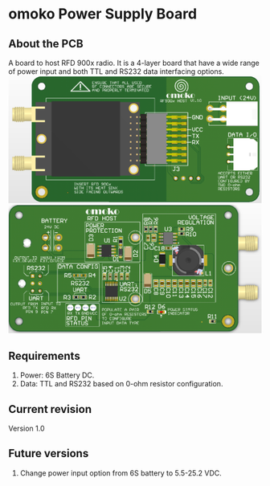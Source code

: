 # omoko Power Supply Board

## About the PCB
A board to host RFD 900x radio. It is a 4-layer board that have a wide range of power input and both TTL and RS232 data interfacing options.
![plot](docs/TopLayer.PNG)
![plot](docs/BottomLayer.PNG)

## Requirements
1. Power: 6S Battery DC.
2. Data: TTL and RS232 based on 0-ohm resistor configuration.

## Current revision
Version 1.0

## Future versions
1. Change power input option from 6S battery to 5.5-25.2 VDC.
